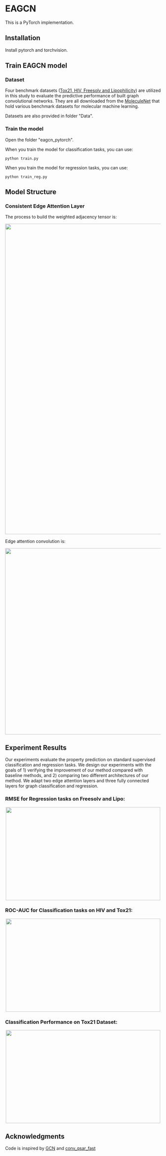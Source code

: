 

# EAGCN

This is a PyTorch implementation.

## Installation

Install pytorch and torchvision. 

## Train EAGCN model

### Dataset

Four benchmark datasets ([Tox21, HIV, Freesolv and Lipophilicity](http://moleculenet.ai/datasets-1)) are utilized in this study to evaluate the predictive performance of built graph convolutional networks.  They are all downloaded from the [MoleculeNet](http://moleculenet.ai/) that hold various benchmark datasets for molecular machine learning.

Datasets are also provided in folder "Data".

### Train the model
Open the folder "eagcn_pytorch".

When you train the model for classification tasks, you can use:

    python train.py

When you train the model for regression tasks, you can use:

    python train_reg.py


## Model Structure

### Consistent Edge Attention Layer
The process to build the weighted adjacency tensor is:

<p align="center">
  <img width="1000" src="https://github.com/Luckick/EAGCN/blob/master/Chart/layers.png" width="425"/>
</p>

Edge attention convolution is:
<p align="center">
  <img width="600" src="https://github.com/Luckick/EAGCN/blob/master/Chart/axw.png" width="425"/>
</p>


## Experiment Results
Our experiments evaluate the property prediction on standard supervised classification and regression tasks.
We design our experiments with the goals of 1) verifying the improvement of our method compared with baseline methods, and 2) comparing two different architectures of our method.
We adapt two edge attention layers and three fully connected layers for graph classification and regression.

### RMSE for Regression tasks on  Freesolv and Lipo:
<p align="center">
  <img width="500" height="300" src="https://github.com/Luckick/EAGCN/blob/master/Chart/RMSE.jpeg" width="425"/>
</p>

### ROC-AUC for Classification tasks on HIV and Tox21:
<p align="center">
  <img width="500" height="300" src="https://github.com/Luckick/EAGCN/blob/master/Chart/AUC.jpeg" width="425"/>
</p>


### Classification Performance on Tox21 Dataset:
<p align="center">
  <img width="500" height="300" src="https://github.com/Luckick/EAGCN/blob/master/Chart/Tox21_12tasks.png" width="425"/>
</p>

## Acknowledgments
Code is inspired by [GCN](https://github.com/tkipf/gcn) and [conv_qsar_fast](https://github.com/connorcoley/conv_qsar_fast)


